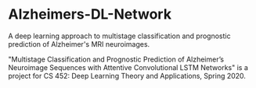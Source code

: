 # Alzheimers-DL-Network
A deep learning approach to multistage classification and prognostic prediction of Alzheimer's MRI neuroimages.

"Multistage Classification and Prognostic Prediction of Alzheimer’s Neuroimage Sequences with Attentive Convolutional LSTM Networks" is a project for CS 452: Deep Learning Theory and Applications, Spring 2020.
